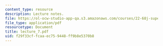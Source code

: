 ```yaml
---
content_type: resource
description: Lecture notes.
file: https://ol-ocw-studio-app-qa.s3.amazonaws.com/courses/22-68j-superconducting-magnets-spring-2003/f29f33cffcaaec759448ff9b8e5370b8_lecture_7.pdf
file_type: application/pdf
resourcetype: Document
title: lecture_7.pdf
uid: f29f33cf-fcaa-ec75-9448-ff9b8e5370b8
---
```

